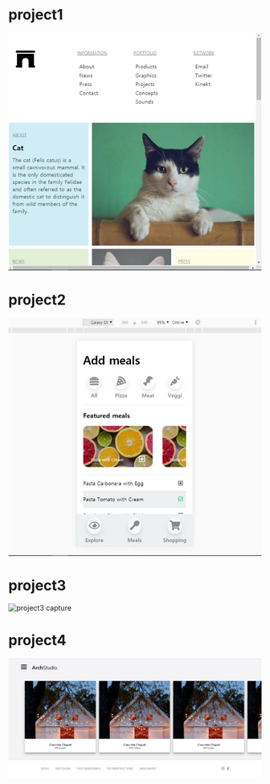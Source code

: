 # project1
![project1 capture](./proj1/image.JPG)

# project2
![project2 capture](./proj2/image.JPG)

# project3
![project3 capture](./proj3/image.JPG)

# project4
![project4 capture](./proj4/image.JPG)

